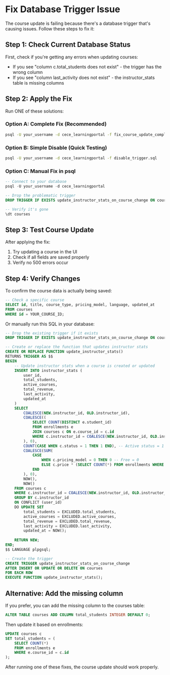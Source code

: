 # Fix Database Trigger Issue

The course update is failing because there's a database trigger that's causing issues. Follow these steps to fix it:

## Step 1: Check Current Database Status

First, check if you're getting any errors when updating courses:
- If you see "column c.total_students does not exist" - the trigger has the wrong column
- If you see "column last_activity does not exist" - the instructor_stats table is missing columns

## Step 2: Apply the Fix

Run ONE of these solutions:

### Option A: Complete Fix (Recommended)
```bash
psql -U your_username -d cece_learningportal -f fix_course_update_complete.sql
```

### Option B: Simple Disable (Quick Testing)
```bash
psql -U your_username -d cece_learningportal -f disable_trigger.sql
```

### Option C: Manual Fix in psql
```sql
-- Connect to your database
psql -U your_username -d cece_learningportal

-- Drop the problematic trigger
DROP TRIGGER IF EXISTS update_instructor_stats_on_course_change ON courses;

-- Verify it's gone
\dt courses
```

## Step 3: Test Course Update

After applying the fix:
1. Try updating a course in the UI
2. Check if all fields are saved properly
3. Verify no 500 errors occur

## Step 4: Verify Changes

To confirm the course data is actually being saved:
```sql
-- Check a specific course
SELECT id, title, course_type, pricing_model, language, updated_at 
FROM courses 
WHERE id = YOUR_COURSE_ID;
```

Or manually run this SQL in your database:

```sql
-- Drop the existing trigger if it exists
DROP TRIGGER IF EXISTS update_instructor_stats_on_course_change ON courses;

-- Create or replace the function that updates instructor stats
CREATE OR REPLACE FUNCTION update_instructor_stats()
RETURNS TRIGGER AS $$
BEGIN
    -- Update instructor stats when a course is created or updated
    INSERT INTO instructor_stats (
        user_id, 
        total_students, 
        active_courses, 
        total_revenue, 
        last_activity,
        updated_at
    )
    SELECT 
        COALESCE(NEW.instructor_id, OLD.instructor_id),
        COALESCE((
            SELECT COUNT(DISTINCT e.student_id)
            FROM enrollments e
            JOIN courses c ON e.course_id = c.id
            WHERE c.instructor_id = COALESCE(NEW.instructor_id, OLD.instructor_id)
        ), 0),
        COUNT(CASE WHEN c.status = 1 THEN 1 END), -- Active status = 1
        COALESCE(SUM(
            CASE 
                WHEN c.pricing_model = 0 THEN 0 -- Free = 0
                ELSE c.price * (SELECT COUNT(*) FROM enrollments WHERE course_id = c.id)
            END
        ), 0),
        NOW(),
        NOW()
    FROM courses c
    WHERE c.instructor_id = COALESCE(NEW.instructor_id, OLD.instructor_id)
    GROUP BY c.instructor_id
    ON CONFLICT (user_id) 
    DO UPDATE SET
        total_students = EXCLUDED.total_students,
        active_courses = EXCLUDED.active_courses,
        total_revenue = EXCLUDED.total_revenue,
        last_activity = EXCLUDED.last_activity,
        updated_at = NOW();
    
    RETURN NEW;
END;
$$ LANGUAGE plpgsql;

-- Create the trigger
CREATE TRIGGER update_instructor_stats_on_course_change
AFTER INSERT OR UPDATE OR DELETE ON courses
FOR EACH ROW
EXECUTE FUNCTION update_instructor_stats();
```

## Alternative: Add the missing column

If you prefer, you can add the missing column to the courses table:

```sql
ALTER TABLE courses ADD COLUMN total_students INTEGER DEFAULT 0;
```

Then update it based on enrollments:

```sql
UPDATE courses c
SET total_students = (
    SELECT COUNT(*) 
    FROM enrollments e 
    WHERE e.course_id = c.id
);
```

After running one of these fixes, the course update should work properly.